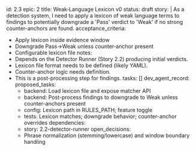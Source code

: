 id: 2.3
epic: 2
title: Weak‑Language Lexicon v0
status: draft
story: |
  As a detection system, I need to apply a lexicon of weak language terms to findings to potentially downgrade a 'Pass' verdict to 'Weak' if no strong counter-anchors are found.
acceptance_criteria:
  - Apply lexicon inside evidence window
  - Downgrade Pass→Weak unless counter‑anchor present
  - Configurable lexicon file
notes:
  - Depends on the Detector Runner (Story 2.2) producing initial verdicts.
  - Lexicon file format needs to be defined (likely YAML).
  - Counter-anchor logic needs definition.
  - This is a post-processing step for findings.
tasks: []
dev_agent_record:
  proposed_tasks:
    - backend: Load lexicon file and expose matcher API
    - backend: Post-process findings to downgrade to Weak unless counter-anchors present
    - config: Lexicon path in RULES_PATH; feature toggle
    - tests: Lexicon matches; downgrade behavior; counter-anchor overrides
  dependencies:
    - story: 2.2-detector-runner
  open_decisions:
    - Phrase normalization (stemming/lowercase) and window boundary handling
